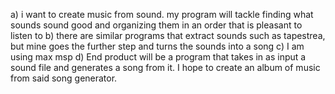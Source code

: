a) i want to create music from sound. my program will tackle finding what sounds sound good and organizing them in an order that is pleasant to listen to
b) there are similar programs that extract sounds such as tapestrea, but mine goes the further step and turns the sounds into a song 
c) I am using max msp
d) End product will be a program that takes in as input a sound file and generates a song from it. I hope to create an album of music from said song generator.